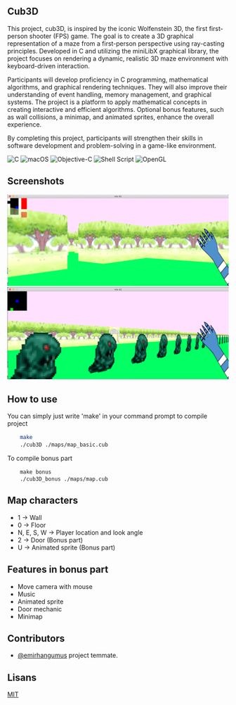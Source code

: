 ## Cub3D

This project, cub3D, is inspired by the iconic Wolfenstein 3D, the first first-person shooter (FPS) game. The goal is to create a 3D graphical representation of a maze from a first-person perspective using ray-casting principles. Developed in C and utilizing the miniLibX graphical library, the project focuses on rendering a dynamic, realistic 3D maze environment with keyboard-driven interaction.

Participants will develop proficiency in C programming, mathematical algorithms, and graphical rendering techniques. They will also improve their understanding of event handling, memory management, and graphical systems. The project is a platform to apply mathematical concepts in creating interactive and efficient algorithms. Optional bonus features, such as wall collisions, a minimap, and animated sprites, enhance the overall experience.

By completing this project, participants will strengthen their skills in software development and problem-solving in a game-like environment.


![C](https://img.shields.io/badge/c-%2300599C.svg?style=for-the-badge&logo=c&logoColor=white)
![macOS](https://img.shields.io/badge/mac%20os-000000?style=for-the-badge&logo=macos&logoColor=F0F0F0)
![Objective-C](https://img.shields.io/badge/OBJECTIVE--C-%233A95E3.svg?style=for-the-badge&logo=apple&logoColor=white)
![Shell Script](https://img.shields.io/badge/shell_script-%23121011.svg?style=for-the-badge&logo=gnu-bash&logoColor=white)
![OpenGL](https://img.shields.io/badge/OpenGL-%23FFFFFF.svg?style=for-the-badge&logo=opengl)

## Screenshots

![Uygulama Ekran Görüntüsü](./assets/first.png)
![Uygulama Ekran Görüntüsü](./assets/fisrt.png)

  
## How to use 

You can simply just write 'make' in your command prompt to compile project

```bash 
    make
    ./cub3D ./maps/map_basic.cub
```

To compile bonus part

```
    make bonus
    ./cub3D_bonus ./maps/map.cub
```

## Map characters

- 1 -> Wall
- 0 -> Floor
- N, E, S, W -> Player location and look angle
- 2 -> Door (Bonus part)
- U -> Animated sprite (Bonus part)

## Features in bonus part

- Move camera with mouse
- Music
- Animated sprite
- Door mechanic
- Minimap

  
## Contributors

- [@emirhangumus](https://www.github.com/emirhangumus) project temmate.

  
## Lisans

[MIT](https://choosealicense.com/licenses/mit/)
